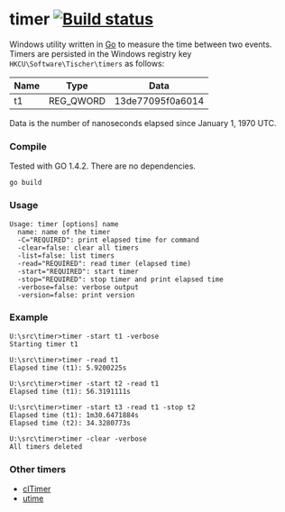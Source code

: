 ﻿# timer [![Build status](https://ci.appveyor.com/api/projects/status/au8q12tabnam2t9a?svg=true)](https://ci.appveyor.com/project/tischda/timer)

Windows utility written in [Go](https://www.golang.org) to measure the time between two events.
Timers are persisted in the Windows registry key
`HKCU\Software\Tischer\timers` as follows:

Name  | Type      | Data
----  | ----      | ----
t1    | REG_QWORD | 13de77095f0a6014

Data is the number of nanoseconds elapsed since January 1, 1970 UTC.

### Compile

Tested with GO 1.4.2. There are no dependencies.

~~~
go build
~~~

### Usage


~~~
Usage: timer [options] name
  name: name of the timer
  -C="REQUIRED": print elapsed time for command
  -clear=false: clear all timers
  -list=false: list timers
  -read="REQUIRED": read timer (elapsed time)
  -start="REQUIRED": start timer
  -stop="REQUIRED": stop timer and print elapsed time
  -verbose=false: verbose output
  -version=false: print version
~~~

### Example

~~~
U:\src\timer>timer -start t1 -verbose
Starting timer t1

U:\src\timer>timer -read t1
Elapsed time (t1): 5.9200225s

U:\src\timer>timer -start t2 -read t1
Elapsed time (t1): 56.3191111s

U:\src\timer>timer -start t3 -read t1 -stop t2
Elapsed time (t1): 1m30.6471884s
Elapsed time (t2): 34.3280773s

U:\src\timer>timer -clear -verbose
All timers deleted
~~~

### Other timers

* [clTimer](http://www.cylog.org/tools/cmdline.jsp)
* [utime](http://www.rohitab.com/discuss/topic/38678-unix-time-on-windows/)
